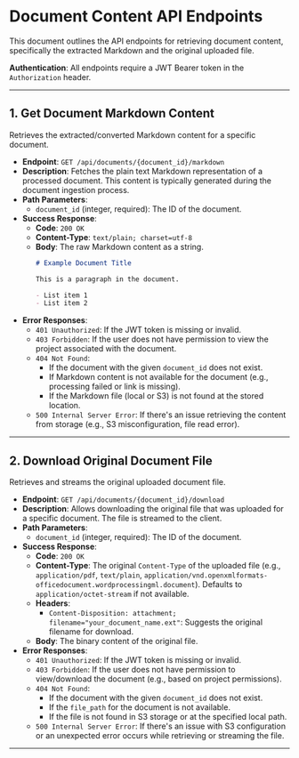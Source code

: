 # Document Content API Endpoints

This document outlines the API endpoints for retrieving document content, specifically the extracted Markdown and the original uploaded file.

**Authentication**: All endpoints require a JWT Bearer token in the `Authorization` header.

---

## 1. Get Document Markdown Content

Retrieves the extracted/converted Markdown content for a specific document.

-   **Endpoint**: `GET /api/documents/{document_id}/markdown`
-   **Description**: Fetches the plain text Markdown representation of a processed document. This content is typically generated during the document ingestion process.
-   **Path Parameters**:
    -   `document_id` (integer, required): The ID of the document.
-   **Success Response**:
    -   **Code**: `200 OK`
    -   **Content-Type**: `text/plain; charset=utf-8`
    -   **Body**: The raw Markdown content as a string.
        ```markdown
        # Example Document Title

        This is a paragraph in the document.

        - List item 1
        - List item 2
        ```
-   **Error Responses**:
    -   `401 Unauthorized`: If the JWT token is missing or invalid.
    -   `403 Forbidden`: If the user does not have permission to view the project associated with the document.
    -   `404 Not Found`:
        -   If the document with the given `document_id` does not exist.
        -   If Markdown content is not available for the document (e.g., processing failed or link is missing).
        -   If the Markdown file (local or S3) is not found at the stored location.
    -   `500 Internal Server Error`: If there's an issue retrieving the content from storage (e.g., S3 misconfiguration, file read error).

---

## 2. Download Original Document File

Retrieves and streams the original uploaded document file.

-   **Endpoint**: `GET /api/documents/{document_id}/download`
-   **Description**: Allows downloading the original file that was uploaded for a specific document. The file is streamed to the client.
-   **Path Parameters**:
    -   `document_id` (integer, required): The ID of the document.
-   **Success Response**:
    -   **Code**: `200 OK`
    -   **Content-Type**: The original `Content-Type` of the uploaded file (e.g., `application/pdf`, `text/plain`, `application/vnd.openxmlformats-officedocument.wordprocessingml.document`). Defaults to `application/octet-stream` if not available.
    -   **Headers**:
        -   `Content-Disposition: attachment; filename="your_document_name.ext"`: Suggests the original filename for download.
    -   **Body**: The binary content of the original file.
-   **Error Responses**:
    -   `401 Unauthorized`: If the JWT token is missing or invalid.
    -   `403 Forbidden`: If the user does not have permission to view/download the document (e.g., based on project permissions).
    -   `404 Not Found`:
        -   If the document with the given `document_id` does not exist.
        -   If the `file_path` for the document is not available.
        -   If the file is not found in S3 storage or at the specified local path.
    -   `500 Internal Server Error`: If there's an issue with S3 configuration or an unexpected error occurs while retrieving or streaming the file.

---